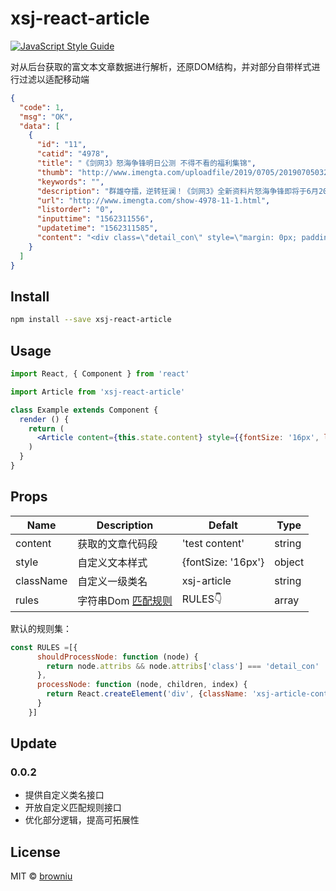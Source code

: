 # xsj-react-article

> 

[![JavaScript Style Guide](https://img.shields.io/badge/code_style-standard-brightgreen.svg)](https://standardjs.com)

对从后台获取的富文本文章数据进行解析，还原DOM结构，并对部分自带样式进行过滤以适配移动端

```json
{
  "code": 1,
  "msg": "OK",
  "data": [
    {
      "id": "11",
      "catid": "4978",
      "title": "《剑网3》怒海争锋明日公测 不得不看的福利集锦",
      "thumb": "http://www.imengta.com/uploadfile/2019/0705/20190705032625680.jpg",
      "keywords": "",
      "description": "群雄夺擂，逆转狂澜！《剑网3》全新资料片怒海争锋即将于6月20日正式公测！全新地图鲲鹏岛满载9段剧情动画；12位全新NPC登上江湖舞台；海岛",
      "url": "http://www.imengta.com/show-4978-11-1.html",
      "listorder": "0",
      "inputtime": "1562311556",
      "updatetime": "1562311585",
      "content": "<div class=\"detail_con\" style=\"margin: 0px; padding: 0.05208rem 0px 0.18229rem; overflow: hidden; width: 656.25px; line-height: 0.13542rem; color: rgb(85, 85, 85); font-size: 10.2088px; 鹤梦套江湖套限时免图谱，附赠80-20外装折扣券明日开启；积分兑换代金券；充消五档奖励回馈，奇趣坐骑高跷搞怪来袭，3倍积分7天限时回馈；回归账号领点卡等七大福利回馈广大侠士。剑网3》全新资料片&ldquo;怒海争锋&rdquo;将于明日正式公测，诚邀侠士前往，共同书写东海新篇章！</p>\r\n<p style=\"text-indent: 2em;\">《剑网3》官方网站 jx3.xoyo.com</p>\r\n<div>&nbsp;</div>\r\n</div>\r\n<p>&nbsp;</p>\r\n..."
    }
  ]
}
```



## Install

```bash
npm install --save xsj-react-article
```

## Usage

```jsx
import React, { Component } from 'react'

import Article from 'xsj-react-article'

class Example extends Component {
  render () {
    return (
      <Article content={this.state.content} style={{fontSize: '16px', lineHeight: '24px'}} />
    )
  }
}
```
## Props

| Name    | Description      | Defalt    | Type   |
| ------- | ---------------- | --------- | ------ |
| content | 获取的文章代码段 | 'test content' | string |
| style   | 自定义文本样式   | {fontSize: '16px'} | object |
| className | 自定义一级类名 | xsj-article | string |
| rules | 字符串Dom [匹配规则](https://github.com/mikenikles/html-to-react) | RULES👇 | array |

默认的规则集：

```jsx
const RULES =[{
      shouldProcessNode: function (node) {
        return node.attribs && node.attribs['class'] === 'detail_con'
      },
      processNode: function (node, children, index) {
        return React.createElement('div', {className: 'xsj-article-content', key: index}, children)
      }
    }]
```

## Update

### 0.0.2

* 提供自定义类名接口
* 开放自定义匹配规则接口
* 优化部分逻辑，提高可拓展性

## License

MIT © [browniu](https://github.com/browniu)
